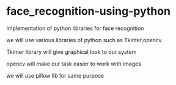 # face_recognition-using-python


Implementation of python libraries for face recognition

we will use various libraries of python such as Tkinter,opencv


Tkinter library will give graphical look to our system 



opencv will make our task easier to work with images



we will use pillow lib for same purpose
